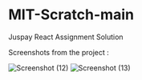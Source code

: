 # MIT-Scratch-main
Juspay React Assignment Solution


Screenshots from the project :

![Screenshot (12)](https://user-images.githubusercontent.com/65550238/182115856-b6113e45-fac5-4a4a-af31-58b0ab2613e9.png)
![Screenshot (13)](https://user-images.githubusercontent.com/65550238/182115886-6d760ac7-b31e-4d2b-936f-779472b057f7.png)
